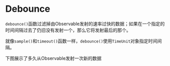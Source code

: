 # Debounce

`debounce()`函数过滤掉由Observable发射的速率过快的数据；如果在一个指定的时间间隔过去了仍旧没有发射一个，那么它将发射最后的那个。

就像`sample()`和`timeout()`函数一样，`debounce()`使用`TimeUnit`对象指定时间间隔。

下图展示了多久从Observable发射一次新的数据

